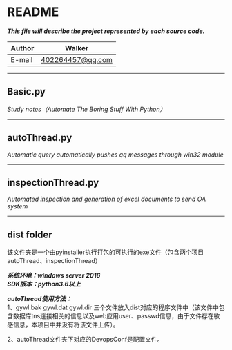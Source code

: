 README
==============
***This file will describe the project represented by each source code.***

|Author|Walker|
|---|---
|E-mail|402264457@qq.com

****
## Basic.py
*Study notes（Automate The Boring Stuff With Python）*
*****
## autoThread.py
*Automatic query automatically pushes qq messages through win32 module*
*****
## inspectionThread.py
*Automated inspection and generation of excel documents to send OA system*
*****
## dist folder
该文件夹是一个由pyinstaller执行打包的可执行的exe文件（包含两个项目autoThread、inspectionThread）  

***系统环境：windows server 2016***  
***SDK版本：python3.6以上***  

***autoThread使用方法：***  
1、gywl.bak gywl.dat gywl.dir 三个文件放入dist对应的程序文件中（该文件中包含数据库tns连接相关的信息以及web应用user、passwd信息，由于文件存在敏感信息，本项目中并没有将该文件上传）。  

2、autoThread文件夹下对应的DevopsConf是配置文件。  
